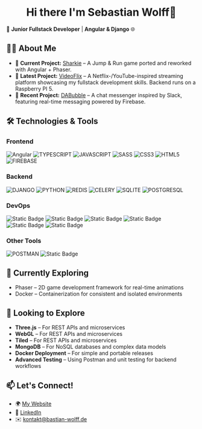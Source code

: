  <h1 align="center"> Hi there I'm Sebastian Wolff👋 </h1>

🚀 **Junior Fullstack Developer** | **Angular & Django** 🌐  

## 👨‍💻 About Me  
- 🔭 **Current Project:** [Sharkie](https://github.com/OptimismusPr1m3/sharkie_ng_phaser) – A Jump & Run game ported and reworked with Angular + Phaser.  
- 🎥 **Latest Project:** [VideoFlix](https://github.com/OptimismusPr1m3/videoflix_front) – A Netflix-/YouTube-inspired streaming platform showcasing my fullstack development skills. Backend runs on a Raspberry PI 5.  
- 💼 **Recent Project:** [DABubble](https://github.com/OptimismusPr1m3/DABubble_group) – A chat messenger inspired by Slack, featuring real-time messaging powered by Firebase.

## 🛠️ Technologies & Tools  

### **Frontend**  
![Angular](https://img.shields.io/badge/Angular-DD0031?style=for-the-badge&logo=angular&logoColor=white) ![TYPESCRIPT](https://img.shields.io/badge/TypeScript-blue?style=for-the-badge&logo=typescript&logoColor=white) ![JAVASCRIPT](https://img.shields.io/badge/javascript-gold?style=for-the-badge&logo=javascript&logoColor=gray&logoSize=24) ![SASS](https://img.shields.io/badge/sass-CC6699?style=for-the-badge&logo=sass&logoColor=white)   ![CSS3](https://img.shields.io/badge/css3-blue?style=for-the-badge&logo=css3&logoColor=white&logoSize=24) ![HTML5](https://img.shields.io/badge/html-orange?style=for-the-badge&logo=html5&logoColor=white&logoSize=24) ![FIREBASE](https://img.shields.io/badge/firebase-white?style=for-the-badge&logo=firebase&logoColor=white&logoSize=24&color=%23DD2C01)

### **Backend**  
![DJANGO](https://img.shields.io/badge/django-white?style=for-the-badge&logo=django&logoColor=white&logoSize=24&color=%23092E20) ![PYTHON](https://img.shields.io/badge/python-white?style=for-the-badge&logo=python&logoColor=white&logoSize=24&color=%233776AB) ![REDIS](https://img.shields.io/badge/redis-white?style=for-the-badge&logo=redis&logoColor=white&logoSize=24&color=%23FF4438) ![CELERY](https://img.shields.io/badge/celery-white?style=for-the-badge&logo=celery&logoColor=white&logoSize=24&color=%2337814A) ![SQLITE](https://img.shields.io/badge/sqlite-white?style=for-the-badge&logo=sqlite&logoColor=white&logoSize=24&color=%23003B57) ![POSTGRESQL](https://img.shields.io/badge/postgresql-white?style=for-the-badge&logo=postgresql&logoColor=white&logoSize=24&color=%234169E1)

### **DevOps**  
![Static Badge](https://img.shields.io/badge/linux-white?style=for-the-badge&logo=linux&logoColor=black&logoSize=24&color=%23FCC624) ![Static Badge](https://img.shields.io/badge/ubuntu-white?style=for-the-badge&logo=ubuntu&logoColor=white&logoSize=24&color=%23E95420) ![Static Badge](https://img.shields.io/badge/nginx-white?style=for-the-badge&logo=nginx&logoColor=white&logoSize=24&color=%23009639) ![Static Badge](https://img.shields.io/badge/raspberrypi-white?style=for-the-badge&logo=raspberrypi&logoColor=white&logoSize=24&color=%23A22846) ![Static Badge](https://img.shields.io/badge/git-white?style=for-the-badge&logo=git&logoColor=white&logoSize=24&color=%23F05032) ![Static Badge](https://img.shields.io/badge/github-white?style=for-the-badge&logo=github&logoColor=white&logoSize=24&color=%23181717)


### **Other Tools**  
![POSTMAN](https://img.shields.io/badge/postman-white?style=for-the-badge&logo=postman&logoColor=white&logoSize=24&color=%23FF6C37) ![Static Badge](https://img.shields.io/badge/ffmpeg-white?style=for-the-badge&logo=ffmpeg&logoColor=white&logoSize=24&color=%23007808) 


## 🌱 Currently Exploring  
- Phaser – 2D game development framework for real-time animations
- Docker – Containerization for consistent and isolated environments

  

## 👀 Looking to Explore  
- **Three.js** – For REST APIs and microservices  
- **WebGL** – For REST APIs and microservices  
- **Tiled** – For REST APIs and microservices  
- **MongoDB** – For NoSQL databases and complex data models  
- **Docker Deployment** – For simple and portable releases  
- **Advanced Testing** – Using Postman and unit testing for backend workflows

  

## 📫 Let's Connect!  
- 🌍 [My Website](https://bastian-wolff.de)  
- 💼 [LinkedIn](https://www.linkedin.com/in/sebastian-wolff-4409832b3)  
- ✉️ kontakt@bastian-wolff.de


<!--
**OptimismusPr1m3/OptimismusPr1m3** is a ✨ _special_ ✨ repository because its `README.md` (this file) appears on your GitHub profile.

Here are some ideas to get you started:

- 🔭 I’m currently working on ...
- 🌱 I’m currently learning ...

- 👯 I’m looking to collaborate on ...
- 🤔 I’m looking for help with ...
- 💬 Ask me about ...
- 📫 How to reach me: ...
- 😄 Pronouns: ...
- ⚡ Fun fact: ...
-->
